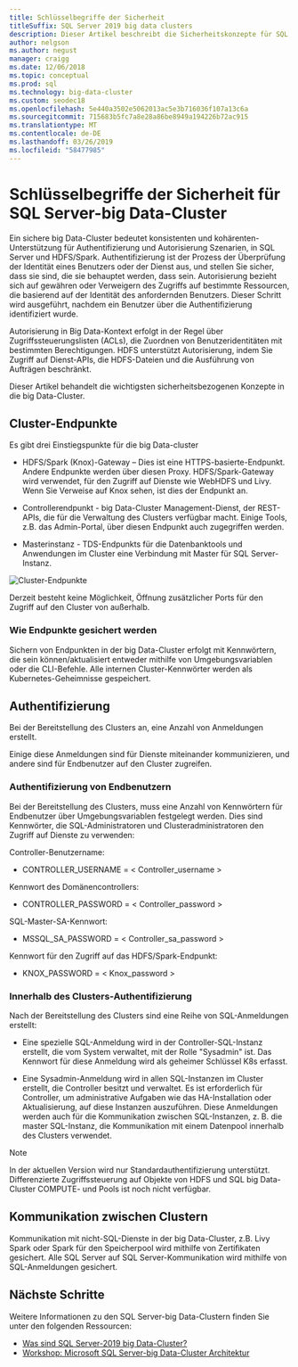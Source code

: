 ```yaml
---
title: Schlüsselbegriffe der Sicherheit
titleSuffix: SQL Server 2019 big data clusters
description: Dieser Artikel beschreibt die Sicherheitskonzepte für SQL Server-2019 big Data-Cluster (Vorschau). Dies schließt ein, die die clusterendpunkte und die clusterauthentifizierung beschreibt.
author: nelgson
ms.author: negust
manager: craigg
ms.date: 12/06/2018
ms.topic: conceptual
ms.prod: sql
ms.technology: big-data-cluster
ms.custom: seodec18
ms.openlocfilehash: 5e440a3502e5062013ac5e3b716036f107a13c6a
ms.sourcegitcommit: 715683b5fc7a8e28a86be8949a194226b72ac915
ms.translationtype: MT
ms.contentlocale: de-DE
ms.lasthandoff: 03/26/2019
ms.locfileid: "58477985"
---
```

# <a name="security-concepts-for-sql-server-big-data-clusters"></a>Schlüsselbegriffe der Sicherheit für SQL Server-big Data-Cluster

Ein sichere big Data-Cluster bedeutet konsistenten und kohärenten-Unterstützung für Authentifizierung und Autorisierung Szenarien, in SQL Server und HDFS/Spark. Authentifizierung ist der Prozess der Überprüfung der Identität eines Benutzers oder der Dienst aus, und stellen Sie sicher, dass sie sind, die sie behauptet werden, dass sein. Autorisierung bezieht sich auf gewähren oder Verweigern des Zugriffs auf bestimmte Ressourcen, die basierend auf der Identität des anfordernden Benutzers. Dieser Schritt wird ausgeführt, nachdem ein Benutzer über die Authentifizierung identifiziert wurde.

Autorisierung in Big Data-Kontext erfolgt in der Regel über Zugriffssteuerungslisten (ACLs), die Zuordnen von Benutzeridentitäten mit bestimmten Berechtigungen. HDFS unterstützt Autorisierung, indem Sie Zugriff auf Dienst-APIs, die HDFS-Dateien und die Ausführung von Aufträgen beschränkt.

Dieser Artikel behandelt die wichtigsten sicherheitsbezogenen Konzepte in die big Data-Cluster.

## <a name="cluster-endpoints"></a>Cluster-Endpunkte

Es gibt drei Einstiegspunkte für die big Data-cluster

* HDFS/Spark (Knox)-Gateway – Dies ist eine HTTPS-basierte-Endpunkt. Andere Endpunkte werden über diesen Proxy. HDFS/Spark-Gateway wird verwendet, für den Zugriff auf Dienste wie WebHDFS und Livy. Wenn Sie Verweise auf Knox sehen, ist dies der Endpunkt an.

* Controllerendpunkt - big Data-Cluster Management-Dienst, der REST-APIs, die für die Verwaltung des Clusters verfügbar macht. Einige Tools, z.B. das Admin-Portal, über diesen Endpunkt auch zugegriffen werden.

* Masterinstanz - TDS-Endpunkts für die Datenbanktools und Anwendungen im Cluster eine Verbindung mit Master für SQL Server-Instanz.

![Cluster-Endpunkte](media/concept-security/cluster_endpoints.png)

Derzeit besteht keine Möglichkeit, Öffnung zusätzlicher Ports für den Zugriff auf den Cluster von außerhalb.

### <a name="how-endpoints-are-secured"></a>Wie Endpunkte gesichert werden

Sichern von Endpunkten in der big Data-Cluster erfolgt mit Kennwörtern, die sein können/aktualisiert entweder mithilfe von Umgebungsvariablen oder die CLI-Befehle. Alle internen Cluster-Kennwörter werden als Kubernetes-Geheimnisse gespeichert.  

## <a name="authentication"></a>Authentifizierung

Bei der Bereitstellung des Clusters an, eine Anzahl von Anmeldungen erstellt.

Einige diese Anmeldungen sind für Dienste miteinander kommunizieren, und andere sind für Endbenutzer auf den Cluster zugreifen.

### <a name="end-user-authentication"></a>Authentifizierung von Endbenutzern
Bei der Bereitstellung des Clusters, muss eine Anzahl von Kennwörtern für Endbenutzer über Umgebungsvariablen festgelegt werden. Dies sind Kennwörter, die SQL-Administratoren und Clusteradministratoren den Zugriff auf Dienste zu verwenden:

Controller-Benutzername:
 + CONTROLLER_USERNAME = < Controller_username >

Kennwort des Domänencontrollers:  
 + CONTROLLER_PASSWORD = < Controller_password >

SQL-Master-SA-Kennwort: 
 + MSSQL_SA_PASSWORD = < Controller_sa_password >

Kennwort für den Zugriff auf das HDFS/Spark-Endpunkt:
 + KNOX_PASSWORD = < Knox_password >

### <a name="intra-cluster-authentication"></a>Innerhalb des Clusters-Authentifizierung

Nach der Bereitstellung des Clusters sind eine Reihe von SQL-Anmeldungen erstellt:

* Eine spezielle SQL-Anmeldung wird in der Controller-SQL-Instanz erstellt, die vom System verwaltet, mit der Rolle "Sysadmin" ist. Das Kennwort für diese Anmeldung wird als geheimer Schlüssel K8s erfasst.

* Eine Sysadmin-Anmeldung wird in allen SQL-Instanzen im Cluster erstellt, die Controller besitzt und verwaltet. Es ist erforderlich für Controller, um administrative Aufgaben wie das HA-Installation oder Aktualisierung, auf diese Instanzen auszuführen. Diese Anmeldungen werden auch für die Kommunikation zwischen SQL-Instanzen, z. B. die master SQL-Instanz, die Kommunikation mit einem Datenpool innerhalb des Clusters verwendet.

> [!NOTE]
> In der aktuellen Version wird nur Standardauthentifizierung unterstützt. Differenzierte Zugriffssteuerung auf Objekte von HDFS und SQL big Data-Cluster COMPUTE- und Pools ist noch nicht verfügbar.

## <a name="intra-cluster-communication"></a>Kommunikation zwischen Clustern

Kommunikation mit nicht-SQL-Dienste in der big Data-Cluster, z.B. Livy Spark oder Spark für den Speicherpool wird mithilfe von Zertifikaten gesichert. Alle SQL Server auf SQL Server-Kommunikation wird mithilfe von SQL-Anmeldungen gesichert.

## <a name="next-steps"></a>Nächste Schritte

Weitere Informationen zu den SQL Server-big Data-Clustern finden Sie unter den folgenden Ressourcen:

- [Was sind SQL Server-2019 big Data-Cluster?](big-data-cluster-overview.md)
- [Workshop: Microsoft SQL Server-big Data-Cluster Architektur](https://github.com/Microsoft/sqlworkshops/tree/master/sqlserver2019bigdataclusters)
